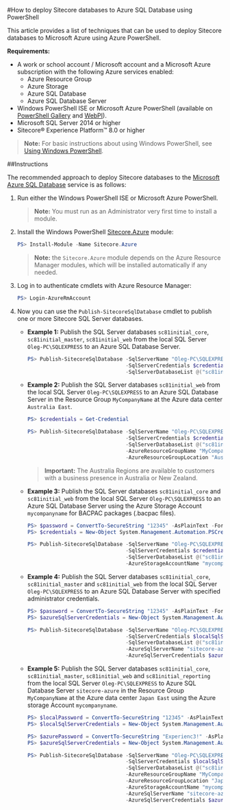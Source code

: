 #How to deploy Sitecore databases to Azure SQL Database using PowerShell

This article provides a list of techniques that can be used to deploy Sitecore databases to Microsoft Azure using Azure PowerShell.

**Requirements:**
- A work or school account / Microsoft account and a Microsoft Azure subscription with the following Azure services enabled:
  - Azure Resource Group
  - Azure Storage
  - Azure SQL Database
  - Azure SQL Database Server
- Windows PowerShell ISE or Microsoft Azure PowerShell (available on [PowerShell Gallery](https://www.powershellgallery.com/profiles/azure-sdk/) and [WebPI](http://aka.ms/webpi-azps/)).
- Microsoft SQL Server 2014 or higher
- Sitecore® Experience Platform™ 8.0 or higher

> **Note:** For basic instructions about using Windows PowerShell, see [Using Windows PowerShell](http://go.microsoft.com/fwlink/p/?LinkId=321939).

##Instructions

The recommended approach to deploy Sitecore databases to the [Microsoft Azure SQL Database](https://azure.microsoft.com/en-us/documentation/articles/sql-database-technical-overview/) service is as follows:

1. Run either the Windows PowerShell ISE or Microsoft Azure PowerShell.

   > **Note:** You must run as an Administrator very first time to install a module.

2. Install the Windows PowerShell [Sitecore.Azure](https://www.powershellgallery.com/packages/Sitecore.Azure/) module:

   ```PowerShell
   PS> Install-Module -Name Sitecore.Azure 
   ```
   
   > **Note:** the `Sitecore.Azure` module depends on the Azure Resource Manager modules, which will be installed automatically if any needed.
   
3. Log in to authenticate cmdlets with Azure Resource Manager:

   ```PowerShell
   PS> Login-AzureRmAccount
   ```

4. Now you can use the `Publish-SitecoreSqlDatabase` cmdlet to publish one or more Sitecore SQL Server databases. 

   - **Example 1:** Publish the SQL Server databases `sc81initial_core`, `sc81initial_master`, `sc81initial_web` from the local SQL Server `Oleg-PC\SQLEXPRESS` to an Azure SQL Database Server.

      ```PowerShell
      PS> Publish-SitecoreSqlDatabase -SqlServerName "Oleg-PC\SQLEXPRESS" `
                                      -SqlServerCredentials $credentials `
                                      -SqlServerDatabaseList @("sc81initial_core", "sc81initial_master", "sc81initial_web")
      ```
      
   - **Example 2:** Publish the SQL Server databases `sc81initial_web` from the local SQL Server `Oleg-PC\SQLEXPRESS` to an Azure SQL Database Server in the Resource Group `MyCompanyName` at the Azure data center `Australia East`.
   
     ```PowerShell
     PS> $credentials = Get-Credential
     
     PS> Publish-SitecoreSqlDatabase -SqlServerName "Oleg-PC\SQLEXPRESS" `
                                     -SqlServerCredentials $credentials ` 
                                     -SqlServerDatabaseList @("sc81initial_web") `
                                     -AzureResourceGroupName "MyCompanyName" `
                                     -AzureResourceGroupLocation "Australia East"
     ```
     
     > **Important:** The Australia Regions are available to customers with a business presence in Australia or New Zealand.
     
   - **Example 3:** Publish the SQL Server databases `sc81initial_core` and `sc81initial_web` from the local SQL Server `Oleg-PC\SQLEXPRESS` to an Azure SQL Database Server using the Azure Storage Account `mycompanyname` for BACPAC packages (.bacpac files).
   
     ```PowerShell
     PS> $password = ConvertTo-SecureString "12345" -AsPlainText -Force 
     PS> $credentials = New-Object System.Management.Automation.PSCredential ("sa", $password) 
     
     PS> Publish-SitecoreSqlDatabase -SqlServerName "Oleg-PC\SQLEXPRESS" `
                                     -SqlServerCredentials $credentials `
                                     -SqlServerDatabaseList @("sc81initial_core", "sc81initial_web") `
                                     -AzureStorageAccountName "mycompanyname"
     ```
     
   - **Example 4:** Publish the SQL Server databases `sc81initial_core`, `sc81initial_master` and `sc81initial_web` from the local SQL Server `Oleg-PC\SQLEXPRESS` to an Azure SQL Database Server with specified administrator credentials.
   
     ```PowerShell
     PS> $password = ConvertTo-SecureString "12345" -AsPlainText -Force 
     PS> $azureSqlServerCredentials = New-Object System.Management.Automation.PSCredential ("sa", $password) 
     
     PS> Publish-SitecoreSqlDatabase -SqlServerName "Oleg-PC\SQLEXPRESS" `
                                     -SqlServerCredentials $localSqlServerCredentials `
                                     -SqlServerDatabaseList @("sc81initial_core", "sc81initial_master", "sc81initial_web") `
                                     -AzureSqlServerName "sitecore-azure" `
                                     -AzureSqlServerCredentials $azureSqlServerCredentials
     ```
   
   - **Example 5:** Publish the SQL Server databases `sc81initial_core`, `sc81initial_master`, `sc81initial_web` and `sc81initial_reporting` from the local SQL Server `Oleg-PC\SQLEXPRESS` to Azure SQL Database Server `sitecore-azure` in the Resource Group `MyCompanyName` at the Azure data center `Japan East` using the Azure storage Account `mycompanyname`.
   
     ```PowerShell
     PS> $localPassword = ConvertTo-SecureString "12345" -AsPlainText -Force 
     PS> $localSqlServerCredentials = New-Object System.Management.Automation.PSCredential ("sa", $localPassword) 
     
     PS> $azurePassword = ConvertTo-SecureString "Experienc3!" -AsPlainText -Force 
     PS> $azureSqlServerCredentials = New-Object System.Management.Automation.PSCredential ("sitecore", $azurePassword)
     
     PS> Publish-SitecoreSqlDatabase -SqlServerName "Oleg-PC\SQLEXPRESS" `
                                     -SqlServerCredentials $localSqlServerCredentials `
                                     -SqlServerDatabaseList @("sc81initial_core", "sc81initial_master", "sc81initial_web", "sc81initial_reporting") `
                                     -AzureResourceGroupName "MyCompanyName" `
                                     -AzureResourceGroupLocation "Japan East" `
                                     -AzureStorageAccountName "mycompanyname" `
                                     -AzureSqlServerName "sitecore-azure" `
                                     -AzureSqlServerCredentials $azureSqlServerCredentials 
     ```